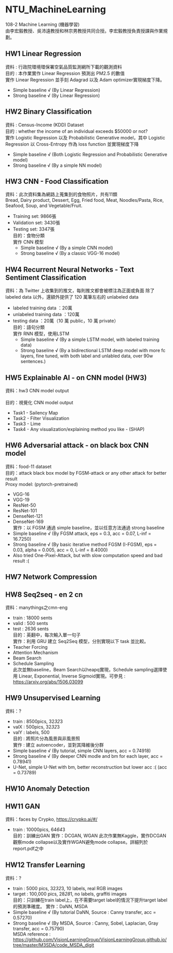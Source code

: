 # NTU_MachineLearning
108-2 Machine Learning (機器學習) <br/>
由李宏毅教授、吳沛遠教授和林宗男教授共同合授。李宏毅教授負責授課與作業規劃。

## HW1 Linear Regression
  資料 : 行政院環境環保署空氣品質監測網所下載的觀測資料 <br/>
  目的 : 本作業實作 Linear Regression 預測出 PM2.5 的數值 <br/>
  實作 Linear Regression 並手刻 Adagrad 以及 Adam optimizer實現梯度下降。 <br/>
   + Simple baseline √  (By Linear Regression)<br/>
   + Strong baseline √  (By Linear Regression)

## HW2 Binary Classification
  資料 : Census-Income (KDD) Dataset <br/>
  目的 : whether the income of an individual exceeds $50000 or not? <br/>
  實作 Logistic Regression 以及 Probabilistic Generative model，其中 Logistic Regression 以 Cross-Entropy 作為 loss function 並實現梯度下降<br/>
   + Simple baseline √ (Both Logistic Regression and Probabilistic Generative model) <br/>
   + Strong baseline √ (By a simple NN model)

## HW3 CNN - Food Classification
資料：此次資料集為網路上蒐集到的食物照片，共有11類  <br/>
Bread, Dairy product, Dessert, Egg, Fried food, Meat, Noodles/Pasta, Rice, Seafood, Soup, and Vegetable/Fruit.  <br/>
+ Training set: 9866張 
+ Validation set: 3430張
+ Testing set: 3347張 <br/>
目的：食物分類 <br/>
實作 CNN 模型
   + Simple baseline √ (By a simple CNN model) <br/>
   + Strong baseline √ (By a classic VGG-16 model)
   
## HW4 Recurrent Neural Networks - Text Sentiment Classification
資料：為 Twitter 上收集到的推文，每則推文都會被標注為正面或負面
除了 labeled data 以外，還額外提供了 120 萬筆左右的 unlabeled data
+ labeled training data    ：20萬
+ unlabeled training data  ：120萬
+ testing data             ：20萬（10 萬 public，10 萬 private） <br/>
目的：語句分類 <br/>
實作 RNN 模型，使用LSTM
   + Simple baseline √ (By a simple LSTM model, with labeled training data) <br/>
   + Strong baseline √ (By a bidirectional LSTM deep model with more fc layers, fine tuned, with both label and unlabled data, over 90w sentences.) <br/>
   
## HW5 Explainable AI - on CNN model (HW3)
 資料：hw3 CNN model output <br/>  
 目的：視覺化 CNN model output 
  + Task1 - Sailency Map
  + Task2 - Filter Visualization
  + Task3 - Lime
  + Task4 - Any visualization/explaining method you like - (SHAP)
  
## HW6 Adversarial attack - on black box CNN model 
資料：food-11 dataset <br/>
目的：attack black box model by FGSM-attack or any other attack for better result <br/>
Proxy model: (pytorch-pretrained)
  + VGG-16
  + VGG-19
  + ResNet-50
  + ResNet-101
  + DenseNet-121
  + DenseNet-169  <br/> 
實作：以 FGSM 通過 simple baseline，並以任意方法通過 strong baseline
  + Simple baseline √ (By FGSM attack, eps = 0.3, acc = 0.07, L-inf = 16.7250) <br/>
  + Strong baseline √ (By basic iterative method FGSM (I-FGSM), eps = 0.03, alpha = 0.005, acc = 0, L-inf = 8.4000) <br/>
  + Also tried One-Pixel-Attack, but with slow computation speed and bad result :(

## HW7 Network Compression 

## HW8 Seq2seq - en 2 cn
資料：manythings之cmn-eng
  + train : 18000 sents
  + valid : 500   sents
  + test  : 2636  sents  <br/>
目的：英翻中，每次輸入單一句子  <br/>
實作：利用 GRU 建立 Seq2Seq 模型，分別實現以下 task 並比較。
  + Teacher Forcing
  + Attention Mechanism
  + Beam Search
  + Schedule Sampling   <br/>
此次並無baseline，Beam Search以heapq實現，Schedule sampling選擇使用 Linear, Exponential, Inverse Sigmoid實現。可參見 : https://arxiv.org/abs/1506.03099
 
## HW9 Unsupervised Learning
資料：?
  + train : 8500pics, 32*32*3
  + valX : 500pics, 32*32*3
  + valY : labels, 500 <br/>
目的 : 將照片分為風景與非風景照 <br/>
實作 : 建立 autoencoder，並對其降維後分群 <br/>
  + Simple baseline √ (By tutorial, simple CNN layers, acc = 0.74918) <br/>
  + Strong baseline √ (By deeper CNN modle and bm for each layer, acc = 0.78941) <br/>
  + U-Net, simple U-Net with bm, better reconstruction but lower acc :(  (acc = 0.73789)
  
## HW10 Anomaly Detection

## HW11 GAN
資料：faces by Crypko, https://crypko.ai/#/
+ train : 10000pics, 64*64*3 <br/>
目的：訓練出GAN
實作：DCGAN, WGAN
此次作業無Kaggle，實作DCGAN觀察mode collapse以及實作WGAN避免mode collapse。詳細列於report.pdf之中

## HW12 Transfer Learning
資料：?
  + train : 5000 pics, 32*32*3, 10 labels, real RGB images
  + target : 100,000 pics, 28*28*1, no labels, graffiti images <br/>
目的：只訓練在train label上，在不需要target label的情況下提升target label的預測準確度。
實作：DaNN, MSDA
  + Simple baseline √ (By tutorial DaNN, Source : Canny transfer, acc = 0.57270) <br/>
  + Strong baseline √ (By MSDA, Source : Canny, Sobel, Laplacian, Gray transfer, acc = 0.75790) <br/>
MSDA reference : https://github.com/VisionLearningGroup/VisionLearningGroup.github.io/tree/master/M3SDA/code_MSDA_digit



